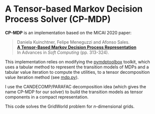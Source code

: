 # A Tensor-based Markov Decision Process Solver (CP-MDP)

**CP-MDP** is an implementation based on the MICAI 2020 paper: 

> Daniela Kuinchtner, Felipe Meneguzzi and Afonso Sales.<br>
> **[A Tensor-Based Markov Decision Process Representation](https://doi.org/10.1007/978-3-030-60884-2_23)**<br>
> In Advances in *Soft Computing* (pp. 313-324).

This implementation relies on modifying the [pymdptoolbox](https://github.com/sawcordwell/pymdptoolbox) toolkit, which uses a tabular method to represent the transition models of MDPs and a tabular value iteration to compute the utilities, to a tensor decomposition value iteration method (see [mdp.py](src/cp-mdp/pymdptoolbox/mdp.py)). 

I use the CANDECOMP/PARAFAC decomposition idea (which gives the name CP-MDP for our solver) to build the transition models as tensor components in a compact representation.

This code solves the GridWorld problem for *n*-dimensional grids.
  


